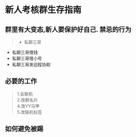 新人考核群生存指南
==
群里有大变态,新人要保护好自己.
禁忌的行为
--
>* 私聊三哥
* 私聊三哥借钱
* 私聊三哥借小号
* 私聊三哥发远程协助`

必要的工作
--
>1.会联机<br>
2.改群名片<br>
4.改YY马甲<br>
5.改联机标签<br>


如何避免被踢
--
